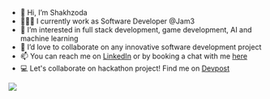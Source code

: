 - 👋 Hi, I’m Shakhzoda 
- 👩🏽‍💻 I currently work as Software Developer @Jam3 
- 👀 I’m interested in full stack development, game development, AI and machine learning
- 💞️ I’d love to collaborate on any innovative software development project
- 📫 You can reach me on [LinkedIn](https://www.linkedin.com/in/shakhzoda-ismatullaeva/) or by booking a chat with me [here](https://calendly.com/ismatullaeva-sh/chat-with-me)
- 💻 Let's collaborate on hackathon project! Find me on [Devpost](https://devpost.com/ismatullaeva-sh?ref_content=user-portfolio&ref_feature=portfolio&ref_medium=global-nav)


![](https://komarev.com/ghpvc/?username=ismatullaevash)



<!---
ismatullaevash/ismatullaevash is a ✨ special ✨ repository because its `README.md` (this file) appears on your GitHub profile.
You can click the Preview link to take a look at your changes.
--->
